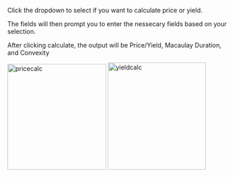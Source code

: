 Click the dropdown to select if you want to calculate price or yield.

The fields will then prompt you to enter the nessecary fields based on your selection.

After clicking calculate, the output will be Price/Yield, Macaulay Duration, and Convexity

<img width="223" height="239" alt="pricecalc" src="https://github.com/user-attachments/assets/f7173b00-f6a9-4c48-a3df-c1efe4290593" />
<img width="221" height="242" alt="yieldcalc" src="https://github.com/user-attachments/assets/2385df23-6008-4e8f-80db-b18436e52a97" />
